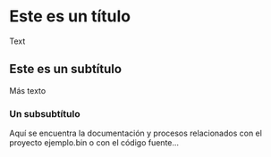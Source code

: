 # Este es un título
 Text
## Este es un subtítulo
 Más texto
### Un subsubtítulo
 Aquí se encuentra la documentación y procesos relacionados con el proyecto ejemplo.bin o con el código fuente...
